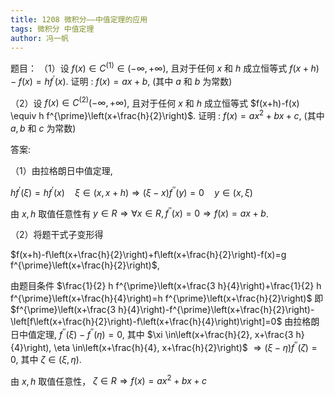 ```yaml
---
title: 1208 微积分——中值定理的应用
tags: 微积分 中值定理
author: 冯一帆
---
```




题目：
（1）设 $f(x) \in C^{(1)} \in(-\infty,+\infty)$, 且对于任何 $x$ 和 $h$ 成立恒等式 $f(x+h)-f(x)=h f^{\prime}(x)$. 证明 : $f(x)=a x+b$, (其中 $a$ 和 $b$ 为常数)

（2）设 $f(x) \in C^{(2)}(-\infty,+\infty)$, 且对于任何 $x$ 和 $h$ 成立恒等式 $f(x+h)-f(x) \equiv h f^{\prime}\left(x+\frac{h}{2}\right)$. 证明 : $f(x)=a x^{2}+b x+c$, (其中 $a, b$ 和 $c$ 为常数)



<!--more-->



答案:

（1）由拉格朗日中值定理,

$h f^{\prime}(\xi)=h f^{\prime}(x) \quad \xi \in(x, x+h) \Rightarrow(\xi-x) f^{\prime \prime}(y)=0 \quad y \in(x, \xi)$ 

由 $x, h$ 取值任意性有 $y \in R \Rightarrow \forall x \in R, f^{\prime \prime}(x)=0 \Rightarrow f(x)=a x+b$.

（2）将题干式子变形得

$f(x+h)-f\left(x+\frac{h}{2}\right)+f\left(x+\frac{h}{2}\right)-f(x)=g f^{\prime}\left(x+\frac{h}{2}\right)$, 

由题目条件
$\frac{1}{2} h f^{\prime}\left(x+\frac{3 h}{4}\right)+\frac{1}{2} h f^{\prime}\left(x+\frac{h}{4}\right)=h f^{\prime}\left(x+\frac{h}{2}\right)$
即 $f^{\prime}\left(x+\frac{3 h}{4}\right)-f^{\prime}\left(x+\frac{h}{2}\right)-\left[f\left(x+\frac{h}{2}\right)-f\left(x+\frac{h}{4}\right)\right]=0$
由拉格朗日中值定理, $f^{\prime \prime}(\xi)-f^{\prime \prime}(\eta)=0$, 其中 $\xi \in\left(x+\frac{h}{2}, x+\frac{3 h}{4}\right), \eta \in\left(x+\frac{h}{4}, x+\frac{h}{2}\right)$ $\Rightarrow(\xi-\eta) f^{\prime \prime}(\zeta)=0$, 其中 $\zeta \in(\xi, \eta)$.

由 $x, h$ 取值任意性， $\zeta \in R \Rightarrow f(x)=a x^{2}+b x+c$ 
